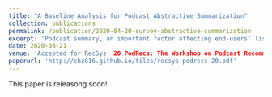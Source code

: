```yaml
---
title: "A Baseline Analysis for Podcast Abstractive Summarization"
collection: publications
permalink: /publication/2020-04-20-survey-abstractive-summarization
excerpt: 'Podcast summary, an important factor affecting end-users’ listen- ing decisions, has often been considered a critical feature in pod- cast recommendation systems, as well as many downstream appli- cations. Existing abstractive summarization approaches are mainly built on fine-tuned models on professionally edited texts such as CNN and DailyMail news. Different from news, podcasts are of- ten longer, more colloquial and conversational, and nosier with contents on commercials and sponsorship, which makes automatic podcast summarization extremely challenging. This paper presents a baseline analysis of podcast summarization using the Spotify Podcast Dataset provided by TREC 2020. It aims to help researchers understand current state-of-the-art pre-trained models and hence build a foundation for creating better models.'
date: 2020-08-21
venue: 'Accepted for RecSys' 20 PodRecs: The Workshop on Podcast Recommendations
paperurl: 'http://chz816.github.io/files/recsys-podrecs-20.pdf'
---
```

This paper is releasong soon!
